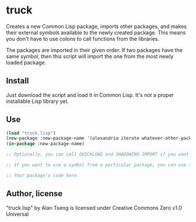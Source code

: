 # truck

Creates a new Common Lisp package, imports other packages, and makes their external symbols available to the newly created package. This means you don't have to use colons to call functions from the libraries.

The packages are imported in their given order. If two packages have the same symbol, then this script will import the one from the most newly loaded package.

## Install
Just download the script and load it in Common Lisp. It's not a proper installable Lisp library yet.

## Use
```lisp
(load "truck.lisp")
(new-package :new-package-name '(alexandria iterate whatever-other-packages-here))
(in-package :new-package-name)

;; Optionally, you can call QUICKLOAD and SHADOWING-IMPORT if you want a certain symbol to shadow previous ones.

;; If you want to use a symbol from a particular package, you can use the regular calling convention. For example, foo from the bar package can be referred to as #'foo:bar

;; Your package's code here
```

## Author, license
"truck.lisp" by Alan Tseng is licensed under Creative Commons Zero v1.0 Universal
